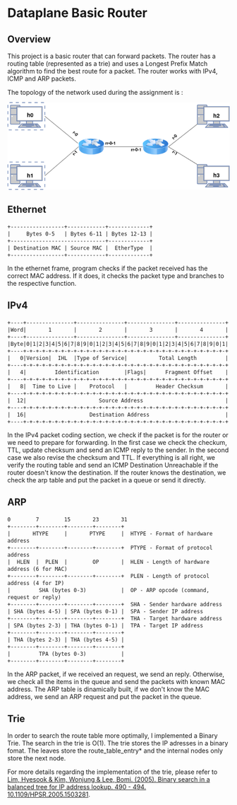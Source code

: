 # Dataplane Basic Router

## Overview

This project is a basic router that can forward packets. The router has a routing table (represented as a trie) and uses a Longest Prefix Match algorithm to find the best route for a packet. The router works with IPv4, ICMP and ARP packets.

The topology of the network used during the assignment is :

![Topology](./assignment_requirements/src/topology.png)

## Ethernet

```
+-----------------+------------+-------------+
|     Bytes 0-5   | Bytes 6-11 | Bytes 12-13 |
+------------------------------+-------------+
| Destination MAC | Source MAC |  EtherType  |
+-----------------+------------+-------------+
```
In the ethernet frame, program checks if the packet received has the correct MAC address. If it does, it checks the packet type and branches to the respective function.

## IPv4

```
+----+---------------+---------------+---------------+---------------+
|Word|       1       |       2       |       3       |       4       |
+----+---------------+---------------+---------------+---------------+
|Byte|0|1|2|3|4|5|6|7|8|9|0|1|2|3|4|5|6|7|8|9|0|1|2|3|4|5|6|7|8|9|0|1|
+----+-+-+-+-+-+-+-+-+-+-+-+-+-+-+-+-+-+-+-+-+-+-+-+-+-+-+-+-+-+-+-+-+
|   0|Version|  IHL  |Type of Service|          Total Length         |
+----+-+-+-+-+-+-+-+-+-+-+-+-+-+-+-+-+-+-+-+-+-+-+-+-+-+-+-+-+-+-+-+-+
|   4|         Identification        |Flags|      Fragment Offset    |
+----+-+-+-+-+-+-+-+-+-+-+-+-+-+-+-+-+-+-+-+-+-+-+-+-+-+-+-+-+-+-+-+-+
|   8|  Time to Live |    Protocol   |         Header Checksum       |
+----+-+-+-+-+-+-+-+-+-+-+-+-+-+-+-+-+-+-+-+-+-+-+-+-+-+-+-+-+-+-+-+-+
|  12|                       Source Address                          |
+----+-+-+-+-+-+-+-+-+-+-+-+-+-+-+-+-+-+-+-+-+-+-+-+-+-+-+-+-+-+-+-+-+
|  16|                    Destination Address                        |
+----+-+-+-+-+-+-+-+-+-+-+-+-+-+-+-+-+-+-+-+-+-+-+-+-+-+-+-+-+-+-+-+-+
```
In the IPv4 packet coding section, we check if the packet is for the router or we need to prepare for forwarding. In the first case we check the checkum, TTL, update checksum and send an ICMP reply to the sender. In the second case we also revise the checksum and TTL. If everything is all right, we verify the routing table and send an ICMP Destination Unreachable if the router doesn't know the destination. If the router knows the destination, we check the arp table and put the packet in a queue or send it directly.

## ARP
```
0        7        15       23       31
+--------+--------+--------+--------+
|       HTYPE     |       PTYPE     |  HTYPE - Format of hardware address
+--------+--------+--------+--------+  PTYPE - Format of protocol address
|  HLEN  |  PLEN  |        OP       |  HLEN - Length of hardware address (6 for MAC)
+--------+--------+--------+--------+  PLEN - Length of protocol address (4 for IP)
|         SHA (bytes 0-3)           |  OP - ARP opcode (command, request or reply)
+--------+--------+--------+--------+  SHA - Sender hardware address
| SHA (bytes 4-5) | SPA (bytes 0-1) |  SPA - Sender IP address
+--------+--------+--------+--------+  THA - Target hardware address
| SPA (bytes 2-3) | THA (bytes 0-1) |  TPA - Target IP address
+--------+--------+--------+--------+
| THA (bytes 2-3) | THA (bytes 4-5) |
+--------+--------+--------+--------+
|         TPA (bytes 0-3)           |
+--------+--------+--------+--------+
```
In the ARP packet, if we received an request, we send an reply. Otherwise, we check all the items in the queue and send the packets with known MAC address. The ARP table is dinamically built, if we don't know the MAC address, we send an ARP request and put the packet in the queue.

## Trie

In order to search the route table more optimally, I implemented a Binary Trie. The search in the trie is O(1). The trie stores the IP adresses in a binary fomat. The leaves store the route_table_entry* and the internal nodes only store the next node.

For more details regarding the implementation of the trie, please refer to [Lim, Hyesook & Kim, Wonjung & Lee, Bomi. (2005). Binary search in a balanced tree for IP address lookup. 490 - 494. 10.1109/HPSR.2005.1503281](https://www.researchgate.net/publication/4171736_Binary_search_in_a_balanced_tree_for_IP_address_lookup).